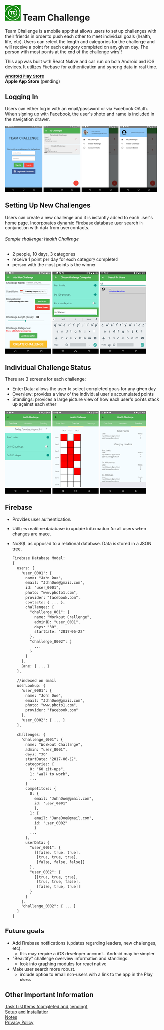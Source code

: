 # ![logo](docs/TeamChallengeLogo_small.png) Team Challenge
Team Challenge is a mobile app that allows users to set up challenges with their friends in order to push each other to meet individual goals (health, life, etc). Users can select the length and categories for the challenge and will receive a point for each category completed on any given day. The person with most points at the end of the challenge wins!!

This app was built with React Native and can run on both Android and iOS devices. It utilizes Firebase for authentication and syncing data in real time.

<strong>[Android Play Store](https://play.google.com/store/apps/details?id=com.delisauce.teamchallenge) </strong><br/>
<strong>Apple App Store</strong> (pending)

## Logging In
Users can either log in with an email/password or via Facebook OAuth. <br/>
When signing up with Facebook, the user's photo and name is included in the navigation drawer. <br/>

<div>
  <img src="./docs/screenshots/login_page.png" width='24%'/>
  <img src="./docs/screenshots/my_challenges.png" width='24%'/>
  <img src="./docs/screenshots/navdrawer_facebook_user.png" width='24%'/>
  <img src="./docs/screenshots/navdrawer_anon_user.png" width='24%'/>
</div>

## Setting Up New Challenges
Users can create a new challenge and it is instantly added to each user's home page. Incorporates dynamic Firebase database user search in conjunction with data from user contacts. <br/>

###### Sample challenge: Health Challenge
- 2 people, 10 days, 3 categories
- receive 1 point per day for each category completed
- person with the most points is the winner

<div>
  <img src="./docs/screenshots/new_challenge.png" width='30%'/>
  <img src="./docs/screenshots/category_selection.png" width='30%'/>
  <img src="./docs/screenshots/user_search.png" width='30%'/>
</div>

## Individual Challenge Status
There are 3 screens for each challenge:
- Enter Data: allows the user to select completed goals for any given day
- Overview: provides a view of the individual user's accumulated points
- Standings: provides a large picture view of how each user's points stack up against each other<br>

<div style="{display: flex, flex-direction: row, justify-content: space-between, align-items: flex-start}">
  <img width='30%' src="./docs/screenshots/data_entry.png"/>
  <img width='30%' src="./docs/screenshots/data_overview.png"/>
  <img width='30%' src="./docs/screenshots/data_standings.png"/>
</div>

## Firebase
- Provides user authentication.
- Utilizes realtime database to update information for all users when changes are made.
- NoSQL as opposed to a relational database. Data is stored in a JSON tree.

      Firebase Database Model:
      {
        users: {
          "user_0001": {
            name: "John Doe",
            email: "JohnDoe@gmail.com",
            id: "user_0001",
            photo: "www.photo1.com",           
            provider: "facebook.com",
            contacts: { ... },
            challenges: {
              "challenge_001": {
                name: "Workout Challenge",
                adminID: "user_0001",
                days: "30",
                startDate: "2017-06-22"
              },
              "challenge_0002": {
                ...
              }
            }
          },
          Jane: { ... }
        },

        //indexed on email
        userLookup: {
          "user_0001": {
            name: "John Doe",
            email: "JohnDoe@gmail.com",
            photo: "www.photo1.com",
            provider: "facebook.com"
          },
          "user_0002": { ... }
        },

        challenges: {
          "challenge_0001": {
            name: "Workout Challenge",
            admin: "user_0001",
            days: "30"
            startDate: "2017-06-22",
            categories: {
              0: "60 sit-ups",
              1: "walk to work",
              ...
            }
            competitors: {
              0: {
                email: "JohnDoe@gmail.com",
                id: "user_0001"
                },
              1: {
                email: "JaneDoe@gmail.com",
                id: "user_0002"
                }
              ...
            },
            userData: {
              "user_0001": {
                [[false, true, true],
                 [true, true, true],
                 [false, false, false]]
              },
              "user_0002": {
                [[true, true, true],
                 [true, true, false],
                 [false, true, true]]
              }
            }
          },
          "challenge_0002": { ... }
        }
      }

## Future goals
- Add Firebase notifications (updates regarding leaders, new challenges, etc).
  - this may require a iOS developer account...Android may be simpler
- "Beautify" challenge overview information and standings.
  - look into graphing modules for react native
- Make user search more robust.
  - include option to email non-users with a link to the app in the Play store.


## Other Important Information
[Task List Items (completed and pending)](docs/task_list.md)
<br>
[Setup and Installation](docs/installation_instructions.md)
<br>
[Notes](docs/notes.md)
<br>
[Privacy Policy](docs/privacy_policy.md)
